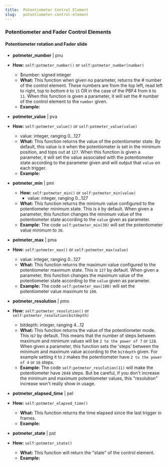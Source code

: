 ```yaml
---
title:  Potentiometer Control Element
slug:   potentiometer-control-element
---
```


### Potentiometer and Fader Control Elements

#### Potentiometer rotation and Fader slide

- **potmeter_number** | pnu
- **How:** `self:potmeter_number()` or `self:potmeter_number(number)`
    - $number: signed integer
  - **What:** This function when given no parameter, returns the # number of the control element. These numbers are from the top left, read left to right, top to bottom `0` to `15` OR in the case of the PBF4 from `0` to `11`. 
    When this function is given a parameter, it will set the # number of the control element to the `number` given.
  - **Example:**
  
- **potmeter_value** | pva
- **How:** `self:potmeter_value()` or `self:potmeter_value(value)`
    - value: integer, ranging 0...127
  - **What:** This function returns the value of the potentiometer state. By default, this value is `0` when the potentiometer is set in the minimum position, and tops out at `127`.
    When this function is given a parameter, it will set the value associated with the potentiometer state according to the parameter given and will output that `value` on each trigger.
  - **Example:** 
  
- **potmeter_min** | pmi
  - **How:** `self:potmeter_min()` or `self:potmeter_min(value)`
    - value: integer, ranging 0...127
  - **What:** This function returns the minimum value configured to the potentiometer minimum state. This is `0` by default.
    When given a parameter, this function changes the minimum value of the potentiometer state according to the `value` given as parameter.
  - **Example:** The code `self:potmeter_min(30)` will set the potentiometer value minimum to `30`.

- **potmeter_max** | pma
- **How:** `self:potmeter_max()` or `self:potmeter_max(value)`
    - value: integer, ranging 0...127
  - **What:** This function returns the maximum value configured to the potentiometer maximum state. This is `127` by default.
    When given a parameter, this function changes the maximum value of the potentiometer state according to the `value` given as parameter.
  - **Example:** The code `self:potmeter_max(100)` will set the potentiometer value maximum to `100`.
  
- **potmeter_resolution** | pmo
- **How:** `self:potmeter_resolution()` or `self:potmeter_resolution(bitdepth)`
    - bitdepth: integer, ranging 4...12
  - **What:** This function returns the value of the potentiometer mode. This is`7` by default. This means that the number of steps between maximum and minimum values will be `2 to the power of 7` or `128`.
    When given a parameter, this function sets the 'steps' between the minimum and maximum value according to the `bitdepth` given. For example setting it to `2` makes the potentiometer have `2 to the power of 4` or `16` steps.
  - **Example:** The code `self:potmeter_resolution(11)` will make the potentiometer have `2048` steps. But be careful, if you don't increase the minimum and maximum potentiometer values, this "resolution" increase won't really show in usage.
  
- **potmeter_elapsed_time** | pel
- **How:** `self:potmeter_elapsed_time()`
  - **What:** This function returns the time elapsed since the last trigger in frames.
  - **Example:**
  
- **potmeter_state** | pst
- **How:** `self:potmeter_state()`
  - **What:** This function will return the "state" of the control element.
  - **Example:**